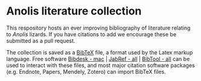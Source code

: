 # Anolis literature collection
This respository hosts an ever improving bibliography of literature relating to _Anolis_ lizards. If you have citations to add we encourage these be submitted as a pull request.

The collection is saved as a [BibTeX](http://www.bibtex.org) file, a format used by the Latex markup language. Free software [Bibdesk - mac](www.bibdesk.org) | [JabRef - all](http://www.jabref.org/) | [BibTool - all](http://www.gerd-neugebauer.de/software/TeX/BibTool/en/) can be used to interact with these files, and most major citation software packages (e.g. Endnote, Papers, Mendely, Zotero) can import BibTeX files.
